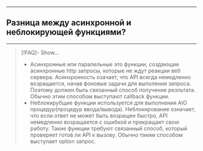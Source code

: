 ----
## Разница между асинхронной и неблокирующей функциями?
----
> [!FAQ]- Show...
> - Асинхронные или паралельные это функции, создающие асинхронные http запросы, которые не ждут реакции веб сервера. Асинхронность озачает, что API всегда немедленно возращается, начав фоновые задачи для выполения запроса. Поэтому должен быть связанный способ получение резльтата. Обычно этим способом выступают callback функции. 
> - Неблокирубщие функции используется для выполнения AIO процедур(процедур ввода/вывода). Неблокирование означает, что если ответ не может быть возращен быстро, API немедленно возращается с ошибкой и прекращает свою работу. Такие функции требуют связанный способ, который проверяет готов ли API к вызову. Обычно таким способом выступает option запрос. 

